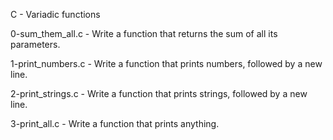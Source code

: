C - Variadic functions

0-sum_them_all.c - Write a function that returns the sum of all its parameters.

1-print_numbers.c - Write a function that prints numbers, followed by a new line.

2-print_strings.c - Write a function that prints strings, followed by a new line.

3-print_all.c - Write a function that prints anything.